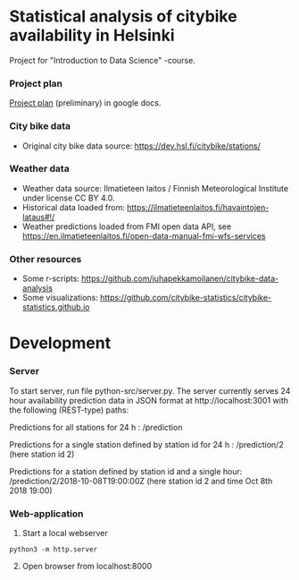 # Statistical analysis of citybike availability in Helsinki

Project for "Introduction to Data Science" -course.

### Project plan
[Project plan](https://docs.google.com/document/d/1X3f5UQMo5cpXqYQnJM6-z-aw4sNIrAeuVKdYuzaYq7E/edit?usp=sharing) (preliminary) in google docs.

### City bike data
* Original city bike data source: https://dev.hsl.fi/citybike/stations/

### Weather data
* Weather data source: Ilmatieteen laitos / Finnish Meteorological Institute under license CC BY 4.0.
* Historical data loaded from: https://ilmatieteenlaitos.fi/havaintojen-lataus#!/
* Weather predictions loaded from FMI open data API, see https://en.ilmatieteenlaitos.fi/open-data-manual-fmi-wfs-services

### Other resources
* Some r-scripts: https://github.com/juhapekkamoilanen/citybike-data-analysis
* Some visualizations: https://github.com/citybike-statistics/citybike-statistics.github.io

# Development

### Server

To start server, run file python-src/server.py. The server currently serves 24 hour availability prediction data in JSON format at http://localhost:3001 with the following (REST-type) paths:

Predictions for all stations for 24 h :
/prediction

Predictions for a single station defined by station id for 24 h :
/prediction/2 (here station id 2)

Predictions for a station defined by station id and a single hour:
/prediction/2/2018-10-08T19:00:00Z (here station id 2 and time Oct 8th 2018 19:00)

### Web-application

1. Start a local webserver

```
python3 -m http.server
```

2. Open browser from localhost:8000
